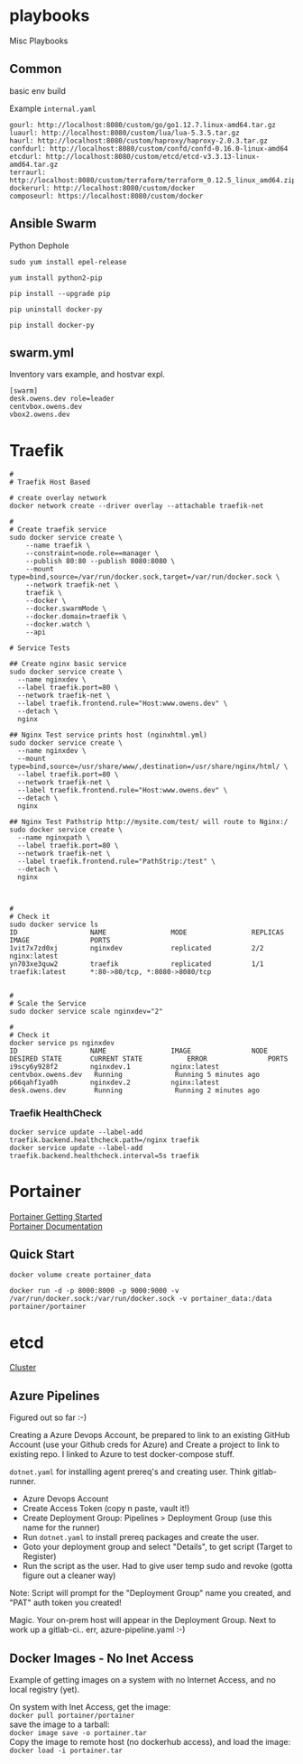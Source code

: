 # playbooks
Misc Playbooks

## Common
basic env build

Example `internal.yaml` 
```
gourl: http://localhost:8080/custom/go/go1.12.7.linux-amd64.tar.gz
luaurl: http://localhost:8080/custom/lua/lua-5.3.5.tar.gz
haurl: http://localhost:8080/custom/haproxy/haproxy-2.0.3.tar.gz
confdurl: http://localhost:8080/custom/confd/confd-0.16.0-linux-amd64
etcdurl: http://localhost:8080/custom/etcd/etcd-v3.3.13-linux-amd64.tar.gz
terraurl: http://localhost:8080/custom/terraform/terraform_0.12.5_linux_amd64.zip
dockerurl: http://localhost:8080/custom/docker
composeurl: https://localhost:8080/custom/docker

```

## Ansible Swarm
Python Dephole

```
sudo yum install epel-release

yum install python2-pip

pip install --upgrade pip

pip uninstall docker-py

pip install docker-py
```

## swarm.yml
Inventory vars example, and hostvar expl.
```
[swarm]
desk.owens.dev role=leader
centvbox.owens.dev	
vbox2.owens.dev		
```

# Traefik
```
#
# Traefik Host Based 

# create overlay network
docker network create --driver overlay --attachable traefik-net

#
# Create traefik service
sudo docker service create \
    --name traefik \
    --constraint=node.role==manager \
    --publish 80:80 --publish 8080:8080 \
    --mount type=bind,source=/var/run/docker.sock,target=/var/run/docker.sock \
    --network traefik-net \
    traefik \
    --docker \
    --docker.swarmMode \
    --docker.domain=traefik \
    --docker.watch \
    --api

# Service Tests

## Create nginx basic service
sudo docker service create \
  --name nginxdev \
  --label traefik.port=80 \
  --network traefik-net \
  --label traefik.frontend.rule="Host:www.owens.dev" \
  --detach \
  nginx

## Nginx Test service prints host (nginxhtml.yml)
sudo docker service create \
  --name nginxdev \
  --mount type=bind,source=/usr/share/www/,destination=/usr/share/nginx/html/ \
  --label traefik.port=80 \
  --network traefik-net \
  --label traefik.frontend.rule="Host:www.owens.dev" \
  --detach \
  nginx

## Nginx Test Pathstrip http://mysite.com/test/ will route to Nginx:/
sudo docker service create \
  --name nginxpath \
  --label traefik.port=80 \
  --network traefik-net \
  --label traefik.frontend.rule="PathStrip:/test" \
  --detach \
  nginx



#
# Check it
sudo docker service ls
ID                  NAME                MODE                REPLICAS            IMAGE               PORTS
1vit7x7zd0xj        nginxdev            replicated          2/2                 nginx:latest        
yn703xe3quw2        traefik             replicated          1/1                 traefik:latest      *:80->80/tcp, *:8080->8080/tcp


#
# Scale the Service
sudo docker service scale nginxdev="2"

#
# Check it
docker service ps nginxdev
ID                  NAME                IMAGE               NODE                 DESIRED STATE       CURRENT STATE           ERROR               PORTS
i9scy6y928f2        nginxdev.1          nginx:latest        centvbox.owens.dev   Running             Running 5 minutes ago                       
p66qahf1ya0h        nginxdev.2          nginx:latest        desk.owens.dev       Running             Running 2 minutes ago                       
```
### Traefik HealthCheck
```
docker service update --label-add traefik.backend.healthcheck.path=/nginx traefik
docker service update --label-add traefik.backend.healthcheck.interval=5s traefik
```

# Portainer
[Portainer Getting Started](https://www.portainer.io/installation/)  
[Portainer Documentation](https://portainer.readthedocs.io/en/stable/index.html)  

## Quick Start
```
docker volume create portainer_data

docker run -d -p 8000:8000 -p 9000:9000 -v /var/run/docker.sock:/var/run/docker.sock -v portainer_data:/data portainer/portainer
```

# etcd
[Cluster](https://github.com/etcd-io/etcd/blob/master/Documentation/op-guide/clustering.md) 


## Azure Pipelines
Figured out so far :-)  

Creating a Azure Devops Account, be prepared to link to an existing GitHub Account (use your Github creds for Azure) and Create a project to link to existing repo.  I linked to Azure to test docker-compose stuff.  

`dotnet.yaml` for installing agent prereq's and creating user.  Think gitlab-runner.  

* Azure Devops Account  
* Create Access Token (copy n paste, vault it!)  
* Create Deployment Group:  Pipelines > Deployment Group (use this name for the runner)  
* Run `dotnet.yaml` to install prereq packages and create the user.
* Goto your deployment group and select "Details", to get script (Target to Register)  
* Run the script as the user. Had to give user temp sudo and revoke (gotta figure out a cleaner way)  

 Note:  Script will prompt for the "Deployment Group" name you created, and "PAT" auth token you created!  

Magic.  Your on-prem host will appear in the Deployment Group.  Next to work up a gitlab-ci.. err, azure-pipeline.yaml :-)  

## Docker Images - No Inet Access
Example of getting images on a system with no Internet Access, and no local registry (yet).  
  
  
On system with Inet Access, get the image:  
```docker pull portainer/portainer```  
save the image to a tarball:  
```docker image save -o portainer.tar```  
Copy the image to remote host (no dockerhub access), and load the image:  
```docker load -i portainer.tar```  